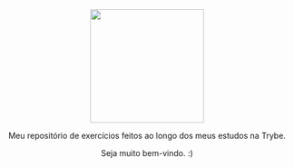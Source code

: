 <div align="center">
<image src="https://i.postimg.cc/d1RD06Pt/logotrybe.png" width="200" heigth="400">

Meu repositório de exercícios feitos ao longo dos meus estudos na Trybe.

Seja muito bem-vindo. :)
